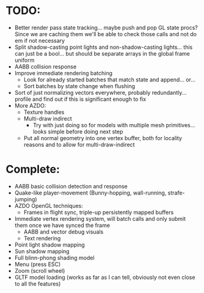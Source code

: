 # TODO:
- Better render pass state tracking... maybe push and pop GL state procs? Since we are caching them we'll be able to check those calls and not do em if not necessary
- Split shadow-casting point lights and non-shadow-casting lights... this can just be a bool... but should be separate arrays in the global frame uniform
- AABB collision response
- Improve immediate rendering batching
    - Look for already started batches that match state and append... or...
    - Sort batches by state change when flushing
- Sort of just normalizing vectors everywhere, probably redundantly... profile and find out if this is significant enough to fix
- More AZDO:
    - Texture handles
    - Multi-draw indirect
        - Try with just doing so for models with multiple mesh primitives... looks simple before doing next step
    - Put all normal geometry into one vertex buffer, both for locality reasons and to allow for multi-draw-indirect

# Complete:
- AABB basic collision detection and response
- Quake-like player-movement (Bunny-hopping, wall-running, strafe-jumping)
- AZDO OpenGL techniques:
    - Frames in flight sync, triple-up persistently mapped buffers
- Immediate vertex rendering system, will batch calls and only submit them once we have synced the frame
    - AABB and vector debug visuals
    - Text rendering
- Point light shadow mapping
- Sun shadow mapping
- Full blinn-phong shading model
- Menu (press ESC)
- Zoom (scroll wheel)
- GLTF model loading (works as far as I can tell, obviously not even close to all the features)
